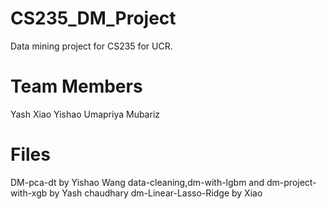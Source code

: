 # CS235_DM_Project   
Data mining project for CS235 for UCR. 

# Team Members   
Yash
Xiao
Yishao
Umapriya
Mubariz


# Files   
DM-pca-dt by Yishao Wang
data-cleaning,dm-with-lgbm and dm-project-with-xgb by Yash chaudhary
dm-Linear-Lasso-Ridge by Xiao

